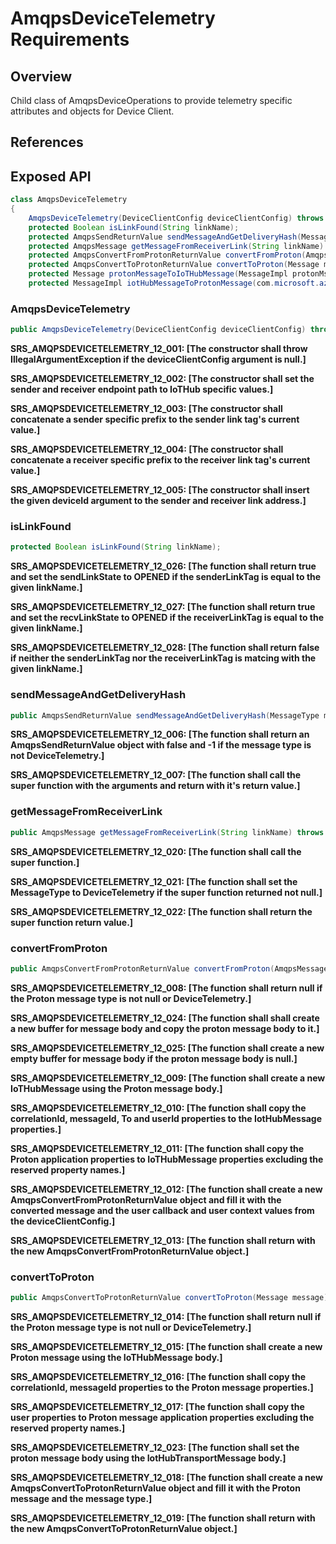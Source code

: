 # AmqpsDeviceTelemetry Requirements

## Overview

Child class of AmqpsDeviceOperations to provide telemetry specific attributes and objects for Device Client. 

## References

## Exposed API

```java
class AmqpsDeviceTelemetry
{
    AmqpsDeviceTelemetry(DeviceClientConfig deviceClientConfig) throws IllegalArgumentException;
    protected Boolean isLinkFound(String linkName);
    protected AmqpsSendReturnValue sendMessageAndGetDeliveryHash(MessageType messageType, byte[] msgData, int offset, int length, byte[] deliveryTag) throws IllegalStateException, IllegalArgumentException;    
    protected AmqpsMessage getMessageFromReceiverLink(String linkName) throws IllegalArgumentException, IOException;
    protected AmqpsConvertFromProtonReturnValue convertFromProton(AmqpsMessage amqpsMessage, DeviceClientConfig deviceClientConfig);
    protected AmqpsConvertToProtonReturnValue convertToProton(Message message);
    protected Message protonMessageToIoTHubMessage(MessageImpl protonMsg);
    protected MessageImpl iotHubMessageToProtonMessage(com.microsoft.azure.sdk.iot.device.Message message);
```

### AmqpsDeviceTelemetry

```java
public AmqpsDeviceTelemetry(DeviceClientConfig deviceClientConfig) throws IllegalArgumentException;
```

**SRS_AMQPSDEVICETELEMETRY_12_001: [**The constructor shall throw IllegalArgumentException if the deviceClientConfig argument is null.**]**

**SRS_AMQPSDEVICETELEMETRY_12_002: [**The constructor shall set the sender and receiver endpoint path to IoTHub specific values.**]**

**SRS_AMQPSDEVICETELEMETRY_12_003: [**The constructor shall concatenate a sender specific prefix to the sender link tag's current value.**]**

**SRS_AMQPSDEVICETELEMETRY_12_004: [**The constructor shall concatenate a receiver specific prefix to the receiver link tag's current value.**]**

**SRS_AMQPSDEVICETELEMETRY_12_005: [**The constructor shall insert the given deviceId argument to the sender and receiver link address.**]**


### isLinkFound

```java
protected Boolean isLinkFound(String linkName);
```

**SRS_AMQPSDEVICETELEMETRY_12_026: [**The function shall return true and set the sendLinkState to OPENED if the senderLinkTag is equal to the given linkName.**]**

**SRS_AMQPSDEVICETELEMETRY_12_027: [**The function shall return true and set the recvLinkState to OPENED if the receiverLinkTag is equal to the given linkName.**]**

**SRS_AMQPSDEVICETELEMETRY_12_028: [**The function shall return false if neither the senderLinkTag nor the receiverLinkTag is matcing with the given linkName.**]**


### sendMessageAndGetDeliveryHash

```java
public AmqpsSendReturnValue sendMessageAndGetDeliveryHash(MessageType messageType, byte[] msgData, int offset, int length, byte[] deliveryTag) throws IllegalStateException, IllegalArgumentException;
```

**SRS_AMQPSDEVICETELEMETRY_12_006: [**The function shall return an AmqpsSendReturnValue object with false and -1 if the message type is not DeviceTelemetry.**]**

**SRS_AMQPSDEVICETELEMETRY_12_007: [**The function shall call the super function with the arguments and return with it's return value.**]**


### getMessageFromReceiverLink

```java
public AmqpsMessage getMessageFromReceiverLink(String linkName) throws IllegalArgumentException, IOException;
```

**SRS_AMQPSDEVICETELEMETRY_12_020: [**The function shall call the super function.**]**

**SRS_AMQPSDEVICETELEMETRY_12_021: [**The function shall set the MessageType to DeviceTelemetry if the super function returned not null.**]**

**SRS_AMQPSDEVICETELEMETRY_12_022: [**The function shall return the super function return value.**]**


### convertFromProton

```java
public AmqpsConvertFromProtonReturnValue convertFromProton(AmqpsMessage amqpsMessage, DeviceClientConfig deviceClientConfig)
```

**SRS_AMQPSDEVICETELEMETRY_12_008: [**The function shall return null if the Proton message type is not null or DeviceTelemetry.**]**

**SRS_AMQPSDEVICETELEMETRY_12_024: [**The function shall shall create a new buffer for message body and copy the proton message body to it.**]**

**SRS_AMQPSDEVICETELEMETRY_12_025: [**The function shall create a new empty buffer for message body if the proton message body is null.**]**

**SRS_AMQPSDEVICETELEMETRY_12_009: [**The function shall create a new IoTHubMessage using the Proton message body.**]**

**SRS_AMQPSDEVICETELEMETRY_12_010: [**The function shall copy the correlationId, messageId, To and userId properties to the IotHubMessage properties.**]**

**SRS_AMQPSDEVICETELEMETRY_12_011: [**The function shall copy the Proton application properties to IoTHubMessage properties excluding the reserved property names.**]**

**SRS_AMQPSDEVICETELEMETRY_12_012: [**The function shall create a new AmqpsConvertFromProtonReturnValue object and fill it with the converted message and the user callback and user context values from the deviceClientConfig.**]**

**SRS_AMQPSDEVICETELEMETRY_12_013: [**The function shall return with the new AmqpsConvertFromProtonReturnValue object.**]**


### convertToProton

```java
public AmqpsConvertToProtonReturnValue convertToProton(Message message);
```

**SRS_AMQPSDEVICETELEMETRY_12_014: [**The function shall return null if the Proton message type is not null or DeviceTelemetry.**]**

**SRS_AMQPSDEVICETELEMETRY_12_015: [**The function shall create a new Proton message using the IoTHubMessage body.**]**

**SRS_AMQPSDEVICETELEMETRY_12_016: [**The function shall copy the correlationId, messageId properties to the Proton message properties.**]**

**SRS_AMQPSDEVICETELEMETRY_12_017: [**The function shall copy the user properties to Proton message application properties excluding the reserved property names.**]**

**SRS_AMQPSDEVICETELEMETRY_12_023: [**The function shall set the proton message body using the IotHubTransportMessage body.**]**

**SRS_AMQPSDEVICETELEMETRY_12_018: [**The function shall create a new AmqpsConvertToProtonReturnValue object and fill it with the Proton message and the message type.**]**

**SRS_AMQPSDEVICETELEMETRY_12_019: [**The function shall return with the new AmqpsConvertToProtonReturnValue object.**]**


